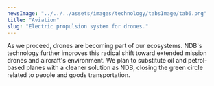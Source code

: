 ```yaml
---
newsImage: "../../../assets/images/technology/tabsImage/tab6.png"
title: "Aviation"
slug: "Electric propulsion system for drones."
---
```


As we proceed, drones are becoming part of our ecosystems. NDB's technology further improves this radical shift toward extended mission drones and aircraft's environment. We plan to substitute oil and petrol-based planes with a cleaner solution as NDB, closing the green circle related to people and goods transportation.
